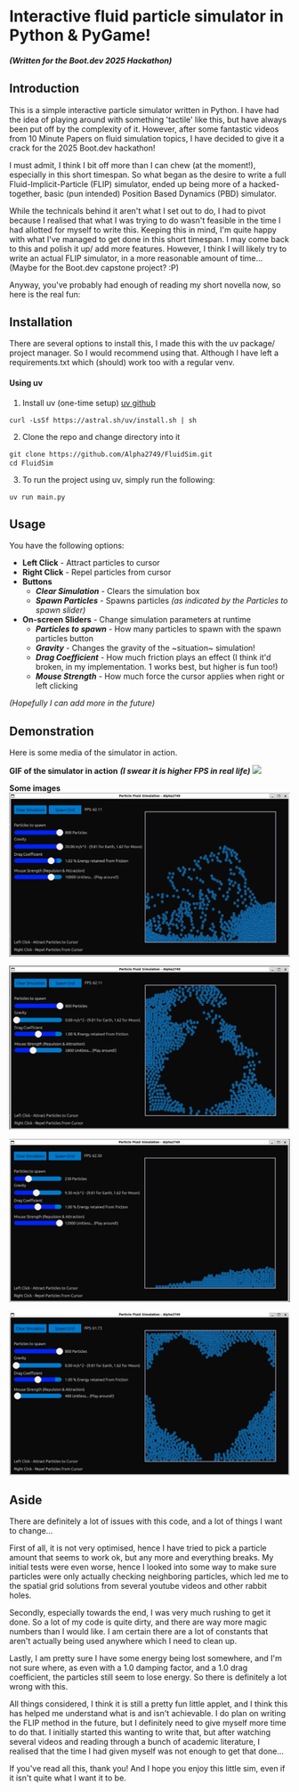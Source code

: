 # Interactive fluid particle simulator in Python & PyGame!
##### (Written for the Boot.dev 2025 Hackathon)


## Introduction
This is a simple interactive particle simulator written in Python.
I have had the idea of playing around with something 'tactile' like this, but have always been put off by the complexity of it.
However, after some fantastic videos from 10 Minute Papers on fluid simulation topics, I have decided to give it a crack for the 2025 Boot.dev hackathon!

I must admit, I think I bit off more than I can chew (at the moment!), especially in this short timespan. 
So what began as the desire to write a full Fluid-Implicit-Particle (FLIP) simulator, ended up being more of a hacked-together, basic (pun intended) Position Based Dynamics (PBD) simulator.

While the technicals behind it aren't what I set out to do, I had to pivot because I realised that what I was trying to do wasn't feasible in the time I had allotted for myself to write this.
Keeping this in mind, I'm quite happy with what I've managed to get done in this short timespan. I may come back to this and polish it up/ add more features. However, I think I will likely try to write an actual FLIP simulator, in a more reasonable amount of time... (Maybe for the Boot.dev capstone project? :P)

Anyway, you've probably had enough of reading my short novella now, so here is the real fun:

## Installation
There are several options to install this, I made this with the uv package/ project manager. So I would recommend using that. Although I have left a requirements.txt which (should) work too with a regular venv.

#### Using uv
1. Install uv (one-time setup) [uv github](https://github.com/astral-sh/uv)

```
curl -LsSf https://astral.sh/uv/install.sh | sh
```

2. Clone the repo and change directory into it
   
```
git clone https://github.com/Alpha2749/FluidSim.git
cd FluidSim
```

3. To run the project using uv, simply run the following:
   
```
uv run main.py
```


## Usage
You have the following options:
- **Left Click** - Attract particles to cursor
- **Right Click** - Repel particles from cursor
- **Buttons**
  - ***Clear Simulation*** - Clears the simulation box
  - ***Spawn Particles*** - Spawns particles *(as indicated by the Particles to spawn slider)*
- **On-screen Sliders** - Change simulation parameters at runtime
  - ***Particles to spawn*** - How many particles to spawn with the spawn particles button
  - ***Gravity*** - Changes the gravity of the ~situation~ simulation!
  - ***Drag Coefficient*** - How much friction plays an effect (I think it'd broken, in my implementation. 1 works best, but higher is fun too!)
  - ***Mouse Strength*** - How much force the cursor applies when right or left clicking

*(Hopefully I can add more in the future)*

## Demonstration
Here is some media of the simulator in action.


**GIF of the simulator in action** ***(I swear it is higher FPS in real life)***
![](https://github.com/Alpha2749/FluidSim/blob/main/media/fluid_sim_gif.gif)


**Some images**
![](https://github.com/Alpha2749/FluidSim/blob/main/media/sim1.PNG)

![](https://github.com/Alpha2749/FluidSim/blob/main/media/sim2.PNG)

![](https://github.com/Alpha2749/FluidSim/blob/main/media/sim3.PNG)

![](https://github.com/Alpha2749/FluidSim/blob/main/media/simheart.png)

## Aside
There are definitely a lot of issues with this code, and a lot of things I want to change...

First of all, it is not very optimised, hence I have tried to pick a particle amount that seems to work ok, but any more and everything breaks.
My initial tests were even worse, hence I looked into some way to make sure particles were only actually checking neighboring particles, which led me to the spatial grid solutions from several youtube videos and other rabbit holes.

Secondly, especially towards the end, I was very much rushing to get it done. So a lot of my code is quite dirty, and there are way more magic numbers than I would like. 
I am certain there are a lot of constants that aren't actually being used anywhere which I need to clean up.

Lastly, I am pretty sure I have some energy being lost somewhere, and I'm not sure where, as even with a 1.0 damping factor, and a 1.0 drag coefficient, the particles still seem to lose energy. So there is definitely a lot wrong with this.

All things considered, I think it is still a pretty fun little applet, and I think this has helped me understand what is and isn't achievable.
I do plan on writing the FLIP method in the future, but I definitely need to give myself more time to do that. I initially started this wanting to write that, but after watching several videos and reading through a bunch of academic literature, I realised that the time I had given myself was not enough to get that done...

If you've read all this, thank you! And I hope you enjoy this little sim, even if it isn't quite what I want it to be.


